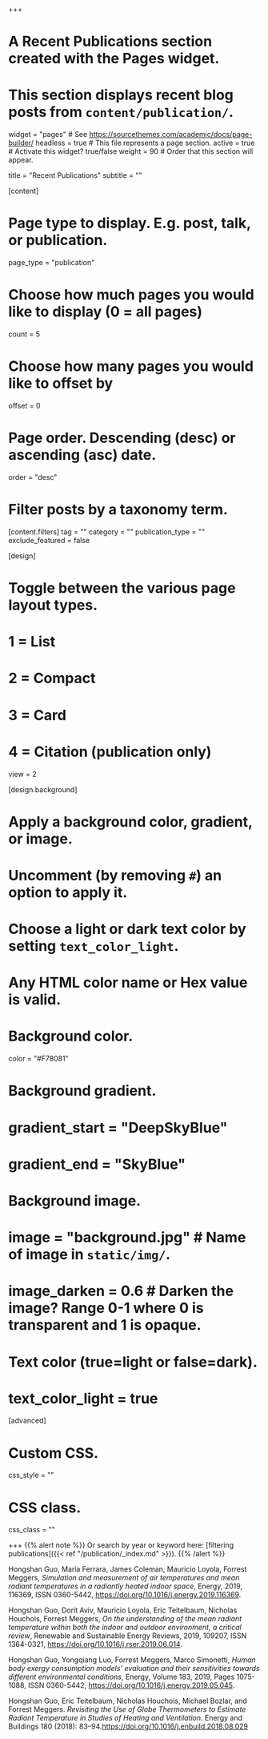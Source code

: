 +++
# A Recent Publications section created with the Pages widget.
# This section displays recent blog posts from `content/publication/`.
widget = "pages"  # See https://sourcethemes.com/academic/docs/page-builder/
headless = true  # This file represents a page section.
active = true  # Activate this widget? true/false
weight = 90  # Order that this section will appear.

title = "Recent Publications"
subtitle = ""

[content]
  # Page type to display. E.g. post, talk, or publication.
  page_type = "publication"
  
  # Choose how much pages you would like to display (0 = all pages)
  count = 5
  
  # Choose how many pages you would like to offset by
  offset = 0

  # Page order. Descending (desc) or ascending (asc) date.
  order = "desc"

  # Filter posts by a taxonomy term.
  [content.filters]
    tag = ""
    category = ""
    publication_type = ""
    exclude_featured = false
  
[design]
  # Toggle between the various page layout types.
  #   1 = List
  #   2 = Compact
  #   3 = Card
  #   4 = Citation (publication only)
  view = 2
  
[design.background]
  # Apply a background color, gradient, or image.
  #   Uncomment (by removing `#`) an option to apply it.
  #   Choose a light or dark text color by setting `text_color_light`.
  #   Any HTML color name or Hex value is valid.

  # Background color.
  color = "#F78081"

  # Background gradient.
  # gradient_start = "DeepSkyBlue"
  # gradient_end = "SkyBlue"
  
  # Background image.
  # image = "background.jpg"  # Name of image in `static/img/`.
  # image_darken = 0.6  # Darken the image? Range 0-1 where 0 is transparent and 1 is opaque.

  # Text color (true=light or false=dark).
  # text_color_light = true  
  
[advanced]
 # Custom CSS. 
 css_style = ""
 
 # CSS class.
 css_class = ""

+++
{{% alert note %}}
Or search by year or keyword here: [filtering publications]({{< ref "/publication/_index.md" >}}).
{{% /alert %}}

Hongshan Guo, Maria Ferrara, James Coleman, Mauricio Loyola, Forrest Meggers,
_Simulation and measurement of air temperatures and mean radiant temperatures in a radiantly heated indoor space_, Energy, 2019, 116369, ISSN 0360-5442, https://doi.org/10.1016/j.energy.2019.116369.

Hongshan Guo, Dorit Aviv, Mauricio Loyola, Eric Teitelbaum, Nicholas Houchois, Forrest Meggers, _On the understanding of the mean radiant temperature within both the indoor and outdoor environment, a critical review_, Renewable and Sustainable Energy Reviews, 2019, 109207, ISSN 1364-0321, https://doi.org/10.1016/j.rser.2019.06.014.

Hongshan Guo, Yongqiang Luo, Forrest Meggers, Marco Simonetti, _Human body exergy consumption models’ evaluation and their sensitivities towards different environmental conditions_, Energy, Volume 183, 2019, Pages 1075-1088, ISSN 0360-5442, https://doi.org/10.1016/j.energy.2019.05.045.

Hongshan Guo, Eric Teitelbaum, Nicholas Houchois, Michael Bozlar, and Forrest Meggers. _Revisiting the Use of Globe Thermometers to Estimate Radiant Temperature in Studies of Heating and Ventilation._ Energy and Buildings 180 (2018): 83–94.https://doi.org/10.1016/j.enbuild.2018.08.029

